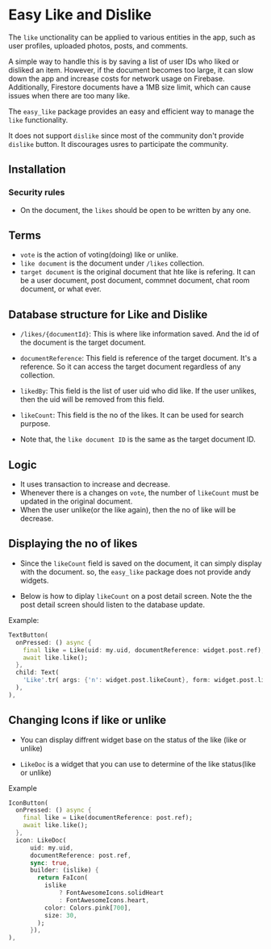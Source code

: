 # Easy Like and Dislike


The `like` unctionality can be applied to various entities in the app, such as user profiles, uploaded photos, posts, and comments.

A simple way to handle this is by saving a list of user IDs who liked or disliked an item. However, if the document becomes too large, it can slow down the app and increase costs for network usage on Firebase. Additionally, Firestore documents have a 1MB size limit, which can cause issues when there are too many like.

The `easy_like` package provides an easy and efficient way to manage the `like` functionality.

It does not support `dislike` since most of the community don't provide `dislike` button. It discourages usres to participate the community.


## Installation

### Security rules


- On the document, the `likes` should be open to be written by any one.




## Terms

- `vote` is the action of voting(doing) like or unlike.
- `like document` is the document under `/likes` collection.
- `target document` is the original document that hte like is refering. It can be a user document, post document, commnet document, chat room document, or what ever.

## Database structure for Like and Dislike

- `/likes/{documentId}`: This is where like information saved. And the id of the document is the target document.
- `documentReference`: This field is reference of the target document. It's a reference. So it can access the target document regardless of any collection.
- `likedBy`: This field is the list of user uid who did like. If the user unlikes, then the uid will be removed from this field.
- `likeCount`: This field is the no of the likes. It can be used for search purpose.

- Note that, the `like document ID` is the same as the target document ID.



## Logic

- It uses transaction to increase and decrease.
- Whenever there is a changes on `vote`, the number of `likeCount` must be updated in the original document.
- When the user unlike(or the like again), then the no of like will be decrease.



## Displaying the no of likes


- Since the `likeCount` field is saved on the document, it can simply display with the document. so, the `easy_like` package does not provide andy widgets.

- Below is how to diplay `likeCount` on a post detail screen. Note the the post detail screen should listen to the database update.

Example:
```dart
TextButton(
  onPressed: () async {
    final like = Like(uid: my.uid, documentReference: widget.post.ref);
    await like.like();
  },
  child: Text(
    'Like'.tr( args: {'n': widget.post.likeCount}, form: widget.post.likeCount),
  ),
),
```

## Changing Icons if like or unlike

- You can display diffrent widget base on the status of the like (like or unlike) 

- `LikeDoc` is a widget that you can use to determine of the like status(like or unlike)

Example
```dart 
IconButton(
  onPressed: () async {
    final like = Like(documentReference: post.ref);
    await like.like();
  },
  icon: LikeDoc(
      uid: my.uid,
      documentReference: post.ref,
      sync: true,
      builder: (islike) {
        return FaIcon(
          islike
              ? FontAwesomeIcons.solidHeart
              : FontAwesomeIcons.heart,
          color: Colors.pink[700],
          size: 30,
        );
      }),
),
```